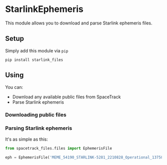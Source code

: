# StarlinkEphemeris

This module allows you to download and parse Starlink ephemeris files.

## Setup

Simply add this module via `pip`

```
pip install starlink_files
```

## Using

You can:

- Download any available public files from SpaceTrack
- Parse Starlink ephemeris

### Downloading public files



### Parsing Starlink ephemeris

It's as simple as this:

```py
from spacetrack_files.files import EphemerisFile

eph = EphemerisFile('MEME_54190_STARLINK-5281_2210828_Operational_1375864140_UNCLASSIFIED.txt')
```

